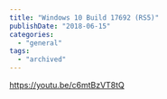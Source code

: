```yaml
---
title: "Windows 10 Build 17692 (RS5)"
publishDate: "2018-06-15"
categories: 
  - "general"
tags:
  - "archived"
---
```


https://youtu.be/c6mtBzVT8tQ

